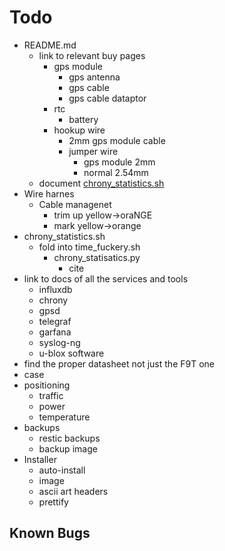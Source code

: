 # Todo
* README.md
  * link to relevant buy pages
    * gps module
      * gps antenna
      * gps cable
      * gps cable dataptor
    * rtc
      * battery
    * hookup wire
      * 2mm gps module cable
      * jumper wire
        * gps module 2mm
        * normal 2.54mm
  * document [chrony_statistics.sh](Calculations/chrony_statistics.sh)
* Wire harnes
  * Cable managenet
    * trim up yellow->oraNGE
    * mark yellow->orange
* chrony_statistics.sh
  * fold into time_fuckery.sh
    * chrony_statisatics.py
      * cite
* link to docs of all the services and tools
	* influxdb
	* chrony
	* gpsd
	* telegraf
	* garfana
	* syslog-ng
	* u-blox software
* find the proper datasheet not just the F9T one
* case
* positioning
    * traffic
    * power
    * temperature
* backups
    * restic backups
    * backup image 
* Installer
    * auto-install
    * image
    * ascii art headers
    * prettify
  
## Known Bugs